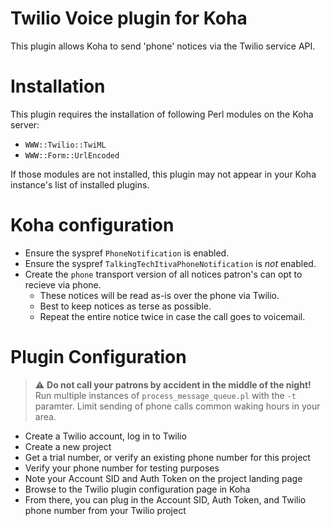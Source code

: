 # Twilio Voice plugin for Koha

This plugin allows Koha to send 'phone' notices via the Twilio service API.

# Installation

This plugin requires the installation of following Perl modules on the Koha server:
* `WWW::Twilio::TwiML`
* `WWW::Form::UrlEncoded`

If those modules are not installed, this plugin may not appear in your Koha instance's list of installed plugins.

# Koha configuration
* Ensure the syspref `PhoneNotification` is enabled.
* Ensure the syspref `TalkingTechItivaPhoneNotification` is *not* enabled.
* Create the `phone` transport version of all notices patron's can opt to recieve via phone.
  * These notices will be read as-is over the phone via Twilio.
  * Best to keep notices as terse as possible.
  * Repeat the entire notice twice in case the call goes to voicemail.

# Plugin Configuration

> :warning: **Do not call your patrons by accident in the middle of the night!** Run multiple instances of `process_message_queue.pl` with the `-t` paramter. Limit sending of phone calls common waking hours in your area.

* Create a Twilio account, log in to Twilio
* Create a new project
* Get a trial number, or verify an existing phone number for this project
* Verify your phone number for testing purposes 
* Note your Account SID and Auth Token on the project landing page
* Browse to the Twilio plugin configuration page in Koha
* From there, you can plug in the Account SID, Auth Token, and Twilio phone number from  your Twilio project
